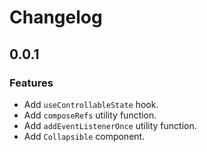 # Changelog

## 0.0.1

### Features

- Add `useControllableState` hook.
- Add `composeRefs` utility function.
- Add `addEventListenerOnce` utility function.
- Add `Collapsible` component.
